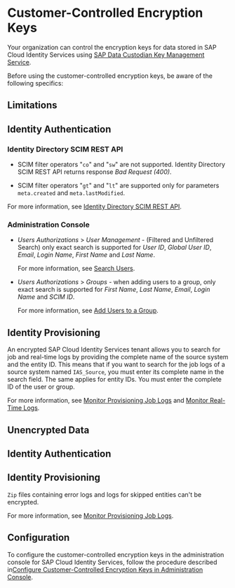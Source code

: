 <!-- loio177108a1e129486983e7c4bc125db3bb -->

# Customer-Controlled Encryption Keys

Your organization can control the encryption keys for data stored in SAP Cloud Identity Services using [SAP Data Custodian Key Management Service](https://help.sap.com/docs/sap-data-custodian/help-guide/overview?version=latest).

Before using the customer-controlled encryption keys, be aware of the following specifics:

<a name="concept_ch4_gg5_tyb"/>

<!-- concept\_ch4\_gg5\_tyb -->

## Limitations



<a name="concept_ch4_gg5_tyb__section_pqd_jg5_tyb"/>

## Identity Authentication



### Identity Directory SCIM REST API

-   SCIM filter operators "`co`" and "`sw`" are not supported. Identity Directory SCIM REST API returns response *Bad Request \(400\)*.

-   SCIM filter operators "`gt`" and "`lt`" are supported only for parameters `meta.created` and `meta.lastModified`.


For more information, see [Identity Directory SCIM REST API](../Development/identity-directory-scim-rest-api-5be5692.md).



### Administration Console

-   *Users Authorizations* \> *User Management* - \(Filtered and Unfiltered Search\) only exact search is supported for *User ID*, *Global User ID*, *Email*, *Login Name*, *First Name* and *Last Name*.

    For more information, see [Search Users](../Operation-Guide/search-users-06078a6.md).

-   *Users Authorizations* \> *Groups* - when adding users to a group, only exact search is supported for *First Name*, *Last Name*, *Email*, *Login Name* and *SCIM ID*.

    For more information, see [Add Users to a Group](../Operation-Guide/add-users-to-a-group-d2e1a01.md).




<a name="concept_ch4_gg5_tyb__section_alq_jg5_tyb"/>

## Identity Provisioning

An encrypted SAP Cloud Identity Services tenant allows you to search for job and real-time logs by providing the complete name of the source system and the entity ID. This means that if you want to search for the job logs of a source system named `IAS_Source`, you must enter its complete name in the search field. The same applies for entity IDs. You must enter the complete ID of the user or group.

For more information, see [Monitor Provisioning Job Logs](https://help.sap.com/docs/identity-provisioning/identity-provisioning/search-and-view-provisioning-job-logs?version=Cloud) and [Monitor Real-Time Logs](https://help.sap.com/docs/identity-provisioning/identity-provisioning/search-and-view-provisioning-job-logs?version=Cloud).

<a name="concept_u2z_gg5_tyb"/>

<!-- concept\_u2z\_gg5\_tyb -->

## Unencrypted Data



<a name="concept_u2z_gg5_tyb__section_av1_jh5_tyb"/>

## Identity Authentication



<a name="concept_u2z_gg5_tyb__section_bv1_jh5_tyb"/>

## Identity Provisioning

`Zip` files containing error logs and logs for skipped entities can't be encrypted.

For more information, see [Monitor Provisioning Job Logs](https://help.sap.com/docs/identity-provisioning/identity-provisioning/search-and-view-provisioning-job-logs?version=Cloud).

<a name="concept_vwf_hg5_tyb"/>

<!-- concept\_vwf\_hg5\_tyb -->

## Configuration

To configure the customer-controlled encryption keys in the administration console for SAP Cloud Identity Services, follow the procedure described in[Configure Customer-Controlled Encryption Keys in Administration Console](../Operation-Guide/configure-customer-controlled-encryption-keys-in-administration-console-fe6e30c.md).

